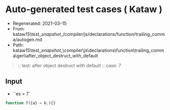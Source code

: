 # Auto-generated test cases ( Kataw )
- Regenerated: 2021-03-15
- From: kataw15\test\__snapshot__/compiler/js/declarations/function/trailing_comma/autogen.md
- Path: kataw15\test\__snapshot__\compiler\js\declarations\function\trailing_comma\gen\after_object_destruct_with_default
> :: test: after object destruct with default
> :: case: 7
## Input
- ``es = 7`

`````js
function f({a} = b,){}
`````
